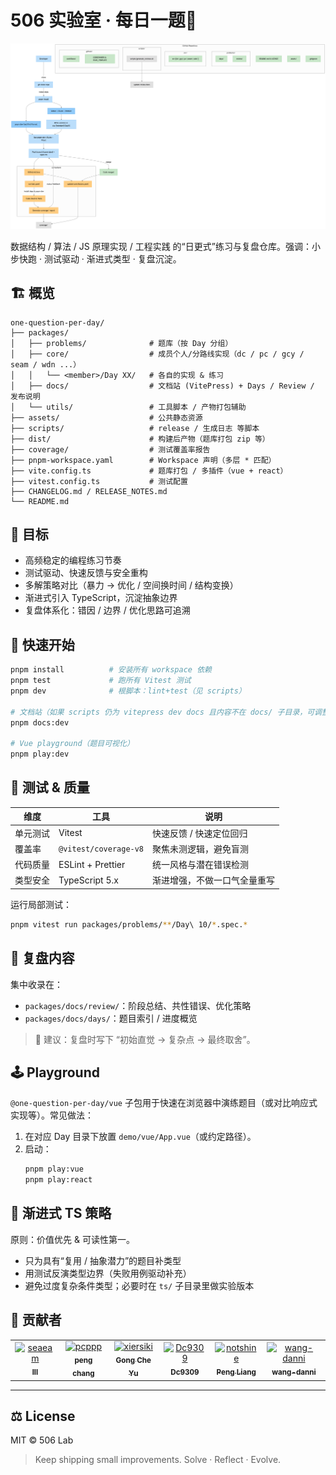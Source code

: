 # 506 实验室 · 每日一题🚀

![diagram](assets/diagram.png)

数据结构 / 算法 / JS 原理实现 / 工程实践 的“日更式”练习与复盘仓库。强调：小步快跑 · 测试驱动 · 渐进式类型 · 复盘沉淀。

## 🏗️ 概览

```
one-question-per-day/
├── packages/
│   ├── problems/              # 题库（按 Day 分组）
│   ├── core/                  # 成员个人/分路线实现（dc / pc / gcy / seam / wdn ...）
│   │   └── <member>/Day XX/   # 各自的实现 & 练习
│   ├── docs/                  # 文档站 (VitePress) + Days / Review / 发布说明
│   └── utils/                 # 工具脚本 / 产物打包辅助
├── assets/                    # 公共静态资源
├── scripts/                   # release / 生成日志 等脚本
├── dist/                      # 构建后产物（题库打包 zip 等）
├── coverage/                  # 测试覆盖率报告
├── pnpm-workspace.yaml        # Workspace 声明（多层 * 匹配）
├── vite.config.ts             # 题库打包 / 多插件（vue + react）
├── vitest.config.ts           # 测试配置
├── CHANGELOG.md / RELEASE_NOTES.md
└── README.md
```

## 🥅 目标

- 高频稳定的编程练习节奏
- 测试驱动、快速反馈与安全重构
- 多解策略对比（暴力 → 优化 / 空间换时间 / 结构变换）
- 渐进式引入 TypeScript，沉淀抽象边界
- 复盘体系化：错因 / 边界 / 优化思路可追溯

## 🚀 快速开始

```bash
pnpm install          # 安装所有 workspace 依赖
pnpm test             # 跑所有 Vitest 测试
pnpm dev              # 根脚本：lint+test（见 scripts）

# 文档站（如果 scripts 仍为 vitepress dev docs 且内容不在 docs/ 子目录，可调整为 '.'）
pnpm docs:dev

# Vue playground（题目可视化）
pnpm play:dev
```

## 🧪 测试 & 质量

| 维度     | 工具                  | 说明                         |
| -------- | --------------------- | ---------------------------- |
| 单元测试 | Vitest                | 快速反馈 / 快速定位回归      |
| 覆盖率   | `@vitest/coverage-v8` | 聚焦未测逻辑，避免盲测       |
| 代码质量 | ESLint + Prettier     | 统一风格与潜在错误检测       |
| 类型安全 | TypeScript 5.x        | 渐进增强，不做一口气全量重写 |

运行局部测试：

```bash
pnpm vitest run packages/problems/**/Day\ 10/*.spec.*
```

## 📖 复盘内容

集中收录在：

- `packages/docs/review/`：阶段总结、共性错误、优化策略
- `packages/docs/days/`：题目索引 / 进度概览

> 🧠 建议：复盘时写下 “初始直觉 → 复杂点 → 最终取舍”。

## 🕹️ Playground

`@one-question-per-day/vue` 子包用于快速在浏览器中演练题目（或对比响应式实现等）。常见做法：

1. 在对应 Day 目录下放置 `demo/vue/App.vue`（或约定路径）。
2. 启动：
   ```bash
   pnpm play:vue
   pnpm play:react
   ```

## 🧬 渐进式 TS 策略

原则：价值优先 & 可读性第一。

- 只为具有“复用 / 抽象潜力”的题目补类型
- 用测试反演类型边界（失败用例驱动补充）
- 避免过度复杂条件类型；必要时在 `ts/` 子目录里做实验版本

## 🤝 贡献者

<!-- readme: contributors -start -->
<table>
	<tbody>
		<tr>
            <td align="center">
                <a href="https://github.com/seaeam">
                    <img src="https://avatars.githubusercontent.com/u/87215099?v=4" width="100;" alt="seaeam"/>
                    <br />
                    <sub><b>lll</b></sub>
                </a>
            </td>
            <td align="center">
                <a href="https://github.com/pcppp">
                    <img src="https://avatars.githubusercontent.com/u/104177657?v=4" width="100;" alt="pcppp"/>
                    <br />
                    <sub><b>peng chang</b></sub>
                </a>
            </td>
            <td align="center">
                <a href="https://github.com/xiersiki">
                    <img src="https://avatars.githubusercontent.com/u/74220172?v=4" width="100;" alt="xiersiki"/>
                    <br />
                    <sub><b>Gong Che Yu</b></sub>
                </a>
            </td>
            <td align="center">
                <a href="https://github.com/Dc9309">
                    <img src="https://avatars.githubusercontent.com/u/103992756?v=4" width="100;" alt="Dc9309"/>
                    <br />
                    <sub><b>Dc9309</b></sub>
                </a>
            </td>
            <td align="center">
                <a href="https://github.com/notshine">
                    <img src="https://avatars.githubusercontent.com/u/105473589?v=4" width="100;" alt="notshine"/>
                    <br />
                    <sub><b>Peng Liang</b></sub>
                </a>
            </td>
            <td align="center">
                <a href="https://github.com/wang-danni">
                    <img src="https://avatars.githubusercontent.com/u/126050206?v=4" width="100;" alt="wang-danni"/>
                    <br />
                    <sub><b>wang-danni</b></sub>
                </a>
            </td>
		</tr>
	<tbody>
</table>
<!-- readme: contributors -end -->

---

## ⚖️ License

MIT © 506 Lab

> Keep shipping small improvements. Solve · Reflect · Evolve.
